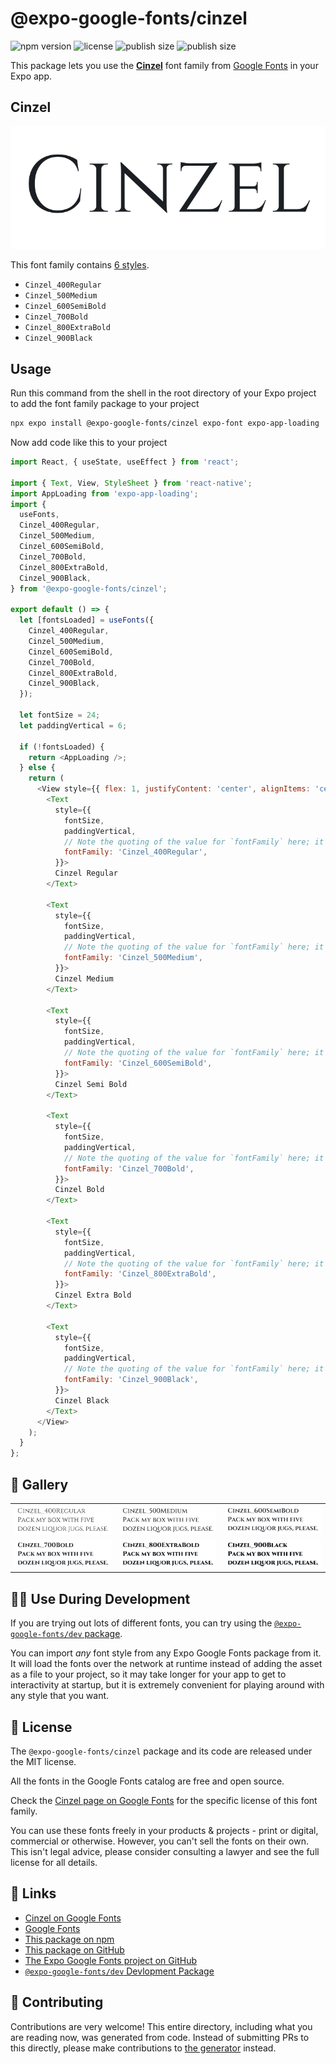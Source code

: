 # @expo-google-fonts/cinzel

![npm version](https://flat.badgen.net/npm/v/@expo-google-fonts/cinzel)
![license](https://flat.badgen.net/github/license/expo/google-fonts)
![publish size](https://flat.badgen.net/packagephobia/install/@expo-google-fonts/cinzel)
![publish size](https://flat.badgen.net/packagephobia/publish/@expo-google-fonts/cinzel)

This package lets you use the [**Cinzel**](https://fonts.google.com/specimen/Cinzel) font family from [Google Fonts](https://fonts.google.com/) in your Expo app.

## Cinzel

![Cinzel](./font-family.png)

This font family contains [6 styles](#-gallery).

- `Cinzel_400Regular`
- `Cinzel_500Medium`
- `Cinzel_600SemiBold`
- `Cinzel_700Bold`
- `Cinzel_800ExtraBold`
- `Cinzel_900Black`

## Usage

Run this command from the shell in the root directory of your Expo project to add the font family package to your project
```sh
npx expo install @expo-google-fonts/cinzel expo-font expo-app-loading
```

Now add code like this to your project
```js
import React, { useState, useEffect } from 'react';

import { Text, View, StyleSheet } from 'react-native';
import AppLoading from 'expo-app-loading';
import {
  useFonts,
  Cinzel_400Regular,
  Cinzel_500Medium,
  Cinzel_600SemiBold,
  Cinzel_700Bold,
  Cinzel_800ExtraBold,
  Cinzel_900Black,
} from '@expo-google-fonts/cinzel';

export default () => {
  let [fontsLoaded] = useFonts({
    Cinzel_400Regular,
    Cinzel_500Medium,
    Cinzel_600SemiBold,
    Cinzel_700Bold,
    Cinzel_800ExtraBold,
    Cinzel_900Black,
  });

  let fontSize = 24;
  let paddingVertical = 6;

  if (!fontsLoaded) {
    return <AppLoading />;
  } else {
    return (
      <View style={{ flex: 1, justifyContent: 'center', alignItems: 'center' }}>
        <Text
          style={{
            fontSize,
            paddingVertical,
            // Note the quoting of the value for `fontFamily` here; it expects a string!
            fontFamily: 'Cinzel_400Regular',
          }}>
          Cinzel Regular
        </Text>

        <Text
          style={{
            fontSize,
            paddingVertical,
            // Note the quoting of the value for `fontFamily` here; it expects a string!
            fontFamily: 'Cinzel_500Medium',
          }}>
          Cinzel Medium
        </Text>

        <Text
          style={{
            fontSize,
            paddingVertical,
            // Note the quoting of the value for `fontFamily` here; it expects a string!
            fontFamily: 'Cinzel_600SemiBold',
          }}>
          Cinzel Semi Bold
        </Text>

        <Text
          style={{
            fontSize,
            paddingVertical,
            // Note the quoting of the value for `fontFamily` here; it expects a string!
            fontFamily: 'Cinzel_700Bold',
          }}>
          Cinzel Bold
        </Text>

        <Text
          style={{
            fontSize,
            paddingVertical,
            // Note the quoting of the value for `fontFamily` here; it expects a string!
            fontFamily: 'Cinzel_800ExtraBold',
          }}>
          Cinzel Extra Bold
        </Text>

        <Text
          style={{
            fontSize,
            paddingVertical,
            // Note the quoting of the value for `fontFamily` here; it expects a string!
            fontFamily: 'Cinzel_900Black',
          }}>
          Cinzel Black
        </Text>
      </View>
    );
  }
};

```

## 🔡 Gallery


||||
|-|-|-|
|![Cinzel_400Regular](./Cinzel_400Regular.ttf.png)|![Cinzel_500Medium](./Cinzel_500Medium.ttf.png)|![Cinzel_600SemiBold](./Cinzel_600SemiBold.ttf.png)||
|![Cinzel_700Bold](./Cinzel_700Bold.ttf.png)|![Cinzel_800ExtraBold](./Cinzel_800ExtraBold.ttf.png)|![Cinzel_900Black](./Cinzel_900Black.ttf.png)||


## 👩‍💻 Use During Development

If you are trying out lots of different fonts, you can try using the [`@expo-google-fonts/dev` package](https://github.com/expo/google-fonts/tree/master/font-packages/dev#readme).

You can import *any* font style from any Expo Google Fonts package from it. It will load the fonts
over the network at runtime instead of adding the asset as a file to your project, so it may take longer
for your app to get to interactivity at startup, but it is extremely convenient
for playing around with any style that you want.

## 📖 License

The `@expo-google-fonts/cinzel` package and its code are released under the MIT license.

All the fonts in the Google Fonts catalog are free and open source.

Check the [Cinzel page on Google Fonts](https://fonts.google.com/specimen/Cinzel) for the specific license of this font family.

You can use these fonts freely in your products & projects - print or digital, commercial or otherwise. However, you can't sell the fonts on their own. This isn't legal advice, please consider consulting a lawyer and see the full license for all details.

## 🔗 Links

- [Cinzel on Google Fonts](https://fonts.google.com/specimen/Cinzel)
- [Google Fonts](https://fonts.google.com/)
- [This package on npm](https://www.npmjs.com/package/@expo-google-fonts/cinzel)
- [This package on GitHub](https://github.com/expo/google-fonts/tree/master/font-packages/cinzel)
- [The Expo Google Fonts project on GitHub](https://github.com/expo/google-fonts)
- [`@expo-google-fonts/dev` Devlopment Package](https://github.com/expo/google-fonts/tree/master/font-packages/dev)

## 🤝 Contributing

Contributions are very welcome! This entire directory, including what you are reading now, was generated from code. Instead of submitting PRs to this directly, please make contributions to [the generator](https://github.com/expo/google-fonts/tree/master/packages/generator) instead.
